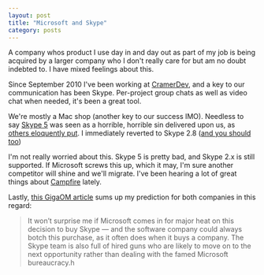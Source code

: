 ```yaml
---
layout: post
title: "Microsoft and Skype"
category: posts
---
```


A company whos product I use day in and day out as part of my job is
being acquired by a larger company who I don't really care for but am no doubt
indebted to.  I have mixed feelings about this.  

Since September 2010 I've been working at [CramerDev][1], and a key to
our communication has been Skype.  Per-project group chats as well as
video chat when needed, it's been a great tool. 

We're mostly a Mac shop (another key to our success IMO).  Needless to
say [Skype 5][2] was seen as a horrible, horrible sin delivered upon us, as [others eloquently put][3].  I immediately reverted to Skype 2.8 ([and you should too][4]) 

I'm not really worried about this.  Skype 5 is
pretty bad, and Skype 2.x is still supported.  If Microsoft screws this
up, which it may, I'm sure another competitor will shine and we'll
migrate.  I've been hearing a lot of great things about [Campfire][5]
lately.  

Lastly, [this GigaOM article][6] sums up my prediction for both
companies in this regard:

> It won’t surprise me if Microsoft comes in for major heat on this
> decision to buy Skype &mdash; and the software company could always
> botch this purchase, as it often does when it buys a company. The
> Skype team is also full of hired guns who are likely to move on to the
> next opportunity rather than dealing with the famed Microsoft
> bureaucracy.h

[1]: http://cramerdev.com
[2]: http://www.skype.com/intl/en/get-skype/on-your-computer/macosx/
[3]: http://ignorethecode.net/blog/2011/03/30/skype_5/
[4]: http://daringfireball.net/linked/2011/05/09/skype-security
[5]: http://campfirenow.com/
[6]: http://gigaom.com/2011/05/09/why-microsoft-is-buying-skype-for-8-billion/

